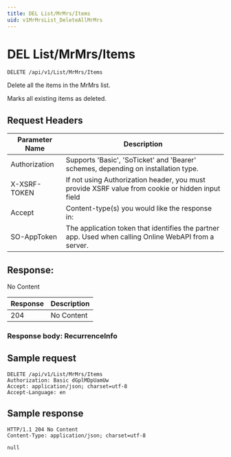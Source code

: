 ```yaml
---
title: DEL List/MrMrs/Items
uid: v1MrMrsList_DeleteAllMrMrs
---
```


# DEL List/MrMrs/Items

```http
DELETE /api/v1/List/MrMrs/Items
```

Delete all the items in the MrMrs list.


Marks all existing items as deleted.







## Request Headers

| Parameter Name | Description |
|----------------|-------------|
| Authorization  | Supports 'Basic', 'SoTicket' and 'Bearer' schemes, depending on installation type. |
| X-XSRF-TOKEN   | If not using Authorization header, you must provide XSRF value from cookie or hidden input field |
| Accept         | Content-type(s) you would like the response in:  |
| SO-AppToken | The application token that identifies the partner app. Used when calling Online WebAPI from a server. |


## Response:

No Content

| Response | Description |
|----------------|-------------|
| 204 | No Content |

### Response body: RecurrenceInfo


## Sample request

```http!
DELETE /api/v1/List/MrMrs/Items
Authorization: Basic dGplMDpUamUw
Accept: application/json; charset=utf-8
Accept-Language: en
```

## Sample response

```http_
HTTP/1.1 204 No Content
Content-Type: application/json; charset=utf-8

null
```